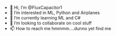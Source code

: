 - 👋 Hi, I’m @FluxCapacitor1
- 👀 I’m interested in ML, Python and Airplanes
- 🌱 I’m currently learning ML and C#
- 💞️ I’m looking to collaborate on cool stuff
- 📫 How to reach me hmmmm....dunno yet find me

<!---
FluxCapacitor1/FluxCapacitor1 is a ✨ special ✨ repository because its `README.md` (this file) appears on your GitHub profile.
You can click the Preview link to take a look at your changes.
--->
